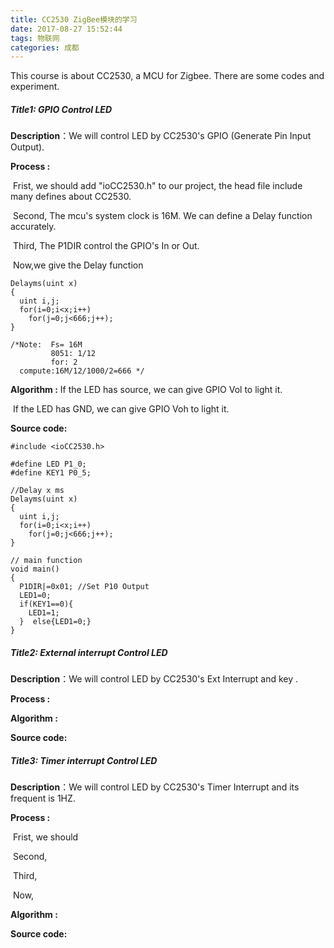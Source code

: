 ```yaml
---
title: CC2530 ZigBee模块的学习
date: 2017-08-27 15:52:44
tags: 物联网
categories: 成都
---
```


This course is about CC2530, a MCU for Zigbee. There are some codes and  experiment.

#####  Title1:  GPIO Control LED

**Description**：We will  control LED by CC2530's GPIO (Generate Pin Input Output).

**Process   :**   

​        Frist, we should add "ioCC2530.h" to our project, the head file include many defines about CC2530.

​        Second, The mcu's system clock is 16M. We can define  a Delay function  accurately.

​        Third, The P1DIR control the GPIO's In or Out.  
<!--more-->
​        Now,we give the Delay function  

```
Delayms(uint x)
{
  uint i,j;
  for(i=0;i<x;i++)
    for(j=0;j<666;j++);
}

/*Note:  Fs= 16M 
         8051: 1/12
         for: 2 
  compute:16M/12/1000/2=666 */
```

 **Algorithm :**   If the LED has source, we can give GPIO Vol to light it.

​                        If  the LED has GND,  we can give GPIO Voh to light it.

 **Source code:**       

```
#include <ioCC2530.h>

#define LED P1_0;
#define KEY1 P0_5;

//Delay x ms
Delayms(uint x)
{
  uint i,j;
  for(i=0;i<x;i++)
    for(j=0;j<666;j++);
}

// main function 
void main()
{
  P1DIR|=0x01; //Set P10 Output
  LED1=0;  
  if(KEY1==0){
    LED1=1;
  }  else{LED1=0;}
}
```

##### Title2:  External interrupt Control LED

**Description**：We will  control LED by CC2530's Ext Interrupt and key .

**Process   :**       ​                              

 **Algorithm :** 

 **Source code:** 



##### Title3:  Timer interrupt Control LED

**Description**：We will  control LED by CC2530's Timer Interrupt and its frequent is 1HZ.

**Process   :**   

​        Frist, we should

​        Second,

​        Third,  

​        Now,

 **Algorithm :** 

 **Source code:**      